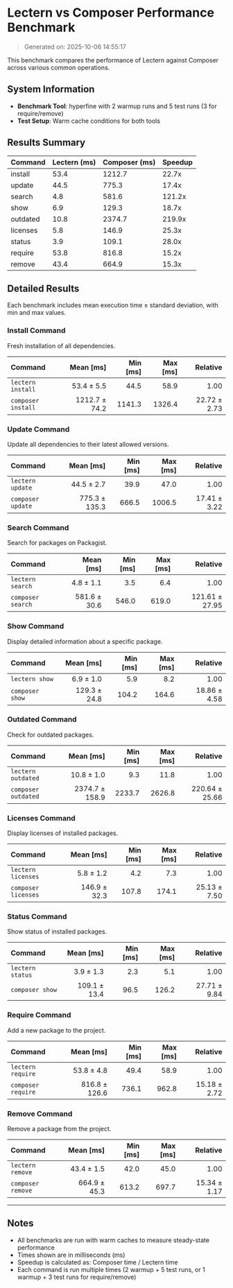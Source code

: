 # Lectern vs Composer Performance Benchmark

> Generated on: 2025-10-06 14:55:17

This benchmark compares the performance of Lectern against Composer across various common operations.

## System Information

- **Benchmark Tool**: hyperfine with 2 warmup runs and 5 test runs (3 for require/remove)
- **Test Setup**: Warm cache conditions for both tools

## Results Summary

| Command | Lectern (ms) | Composer (ms) | Speedup |
|---------|--------------|---------------|---------|
| install | 53.4 | 1212.7 | 22.7x |
| update | 44.5 | 775.3 | 17.4x |
| search | 4.8 | 581.6 | 121.2x |
| show | 6.9 | 129.3 | 18.7x |
| outdated | 10.8 | 2374.7 | 219.9x |
| licenses | 5.8 | 146.9 | 25.3x |
| status | 3.9 | 109.1 | 28.0x |
| require | 53.8 | 816.8 | 15.2x |
| remove | 43.4 | 664.9 | 15.3x |

## Detailed Results

Each benchmark includes mean execution time ± standard deviation, with min and max values.

### Install Command

Fresh installation of all dependencies.

| Command | Mean [ms] | Min [ms] | Max [ms] | Relative |
|:---|---:|---:|---:|---:|
| `lectern install` | 53.4 ± 5.5 | 44.5 | 58.9 | 1.00 |
| `composer install` | 1212.7 ± 74.2 | 1141.3 | 1326.4 | 22.72 ± 2.73 |

### Update Command

Update all dependencies to their latest allowed versions.

| Command | Mean [ms] | Min [ms] | Max [ms] | Relative |
|:---|---:|---:|---:|---:|
| `lectern update` | 44.5 ± 2.7 | 39.9 | 47.0 | 1.00 |
| `composer update` | 775.3 ± 135.3 | 666.5 | 1006.5 | 17.41 ± 3.22 |

### Search Command

Search for packages on Packagist.

| Command | Mean [ms] | Min [ms] | Max [ms] | Relative |
|:---|---:|---:|---:|---:|
| `lectern search` | 4.8 ± 1.1 | 3.5 | 6.4 | 1.00 |
| `composer search` | 581.6 ± 30.6 | 546.0 | 619.0 | 121.61 ± 27.95 |

### Show Command

Display detailed information about a specific package.

| Command | Mean [ms] | Min [ms] | Max [ms] | Relative |
|:---|---:|---:|---:|---:|
| `lectern show` | 6.9 ± 1.0 | 5.9 | 8.2 | 1.00 |
| `composer show` | 129.3 ± 24.8 | 104.2 | 164.6 | 18.86 ± 4.58 |

### Outdated Command

Check for outdated packages.

| Command | Mean [ms] | Min [ms] | Max [ms] | Relative |
|:---|---:|---:|---:|---:|
| `lectern outdated` | 10.8 ± 1.0 | 9.3 | 11.8 | 1.00 |
| `composer outdated` | 2374.7 ± 158.9 | 2233.7 | 2626.8 | 220.64 ± 25.66 |

### Licenses Command

Display licenses of installed packages.

| Command | Mean [ms] | Min [ms] | Max [ms] | Relative |
|:---|---:|---:|---:|---:|
| `lectern licenses` | 5.8 ± 1.2 | 4.2 | 7.3 | 1.00 |
| `composer licenses` | 146.9 ± 32.3 | 107.8 | 174.1 | 25.13 ± 7.50 |

### Status Command

Show status of installed packages.

| Command | Mean [ms] | Min [ms] | Max [ms] | Relative |
|:---|---:|---:|---:|---:|
| `lectern status` | 3.9 ± 1.3 | 2.3 | 5.1 | 1.00 |
| `composer show` | 109.1 ± 13.4 | 96.5 | 126.2 | 27.71 ± 9.84 |

### Require Command

Add a new package to the project.

| Command | Mean [ms] | Min [ms] | Max [ms] | Relative |
|:---|---:|---:|---:|---:|
| `lectern require` | 53.8 ± 4.8 | 49.4 | 58.9 | 1.00 |
| `composer require` | 816.8 ± 126.6 | 736.1 | 962.8 | 15.18 ± 2.72 |

### Remove Command

Remove a package from the project.

| Command | Mean [ms] | Min [ms] | Max [ms] | Relative |
|:---|---:|---:|---:|---:|
| `lectern remove` | 43.4 ± 1.5 | 42.0 | 45.0 | 1.00 |
| `composer remove` | 664.9 ± 45.3 | 613.2 | 697.7 | 15.34 ± 1.17 |

---

## Notes

- All benchmarks are run with warm caches to measure steady-state performance
- Times shown are in milliseconds (ms)
- Speedup is calculated as: Composer time / Lectern time
- Each command is run multiple times (2 warmup + 5 test runs, or 1 warmup + 3 test runs for require/remove)


